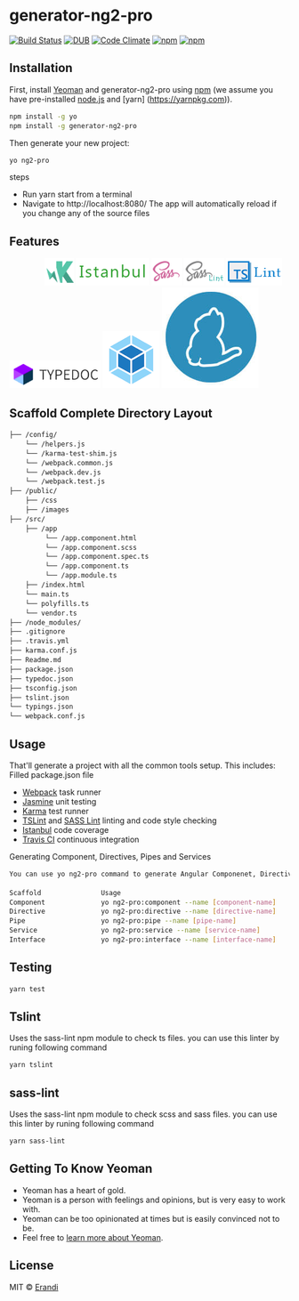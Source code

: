 # generator-ng2-pro 
[![Build Status](https://travis-ci.org/Erandi1234/generator-ng2-pro.svg?branch=master)](https://travis-ci.org/Erandi1234/generator-ng2-pro)
[![DUB](https://img.shields.io/dub/l/vibe-d.svg)](https://opensource.org/licenses/MIT) [![Code Climate](https://codeclimate.com/github/Erandi1234/generator-ng2-pro/badges/gpa.svg)](https://codeclimate.com/github/Erandi1234/generator-ng2-pro) [![npm](https://img.shields.io/npm/dm/localeval.svg)]() [![npm](https://img.shields.io/npm/v/npm.svg)]()
## Installation

First, install [Yeoman](http://yeoman.io) and generator-ng2-pro using [npm](https://www.npmjs.com/) (we assume you have pre-installed [node.js](https://nodejs.org/) and [yarn] (https://yarnpkg.com)).


```bash
npm install -g yo
npm install -g generator-ng2-pro
```

Then generate your new project:

```bash
yo ng2-pro
```
steps

* Run yarn start from a terminal
* Navigate to http://localhost:8080/ The app will automatically reload if you change any of the source files 

## Features
                
![img](https://github.com/Erandi1234/generator-ng2-pro/blob/master/assets/karma.png)
![img](https://github.com/Erandi1234/generator-ng2-pro/blob/master/assets/istanbul.png)
![img](https://github.com/Erandi1234/generator-ng2-pro/blob/master/assets/sass.png)
![img](https://github.com/Erandi1234/generator-ng2-pro/blob/master/assets/sass_lint.png)
![img](https://github.com/Erandi1234/generator-ng2-pro/blob/master/assets/ts_lint.png)
![img](https://github.com/Erandi1234/generator-ng2-pro/blob/master/assets/typedoc.png)
![img](https://github.com/Erandi1234/generator-ng2-pro/blob/master/assets/webpack.png)
![img](https://github.com/Erandi1234/generator-ng2-pro/blob/master/assets/yarn.jpg)

## Scaffold Complete Directory Layout
```bash
├── /config/                   
    └── /helpers.js
    └── /karma-test-shim.js
    └── /webpack.common.js
    └── /webpack.dev.js
    └── /webpack.test.js
├── /public/                    
    ├── /css
    ├── /images
├── /src/                       
    ├── /app
         └── /app.component.html
         └── /app.component.scss
         └── /app.component.spec.ts
         └── /app.component.ts
         └── /app.module.ts
    ├── /index.html
    └── main.ts
    └── polyfills.ts
    └── vendor.ts
├── /node_modules/             
├── .gitignore                                    
├── .travis.yml                                     
├── karma.conf.js              
├── Readme.md                
├── package.json                
├── typedoc.json                  
├── tsconfig.json              
├── tslint.json               
└── typings.json                
└── webpack.conf.js 
```
## Usage

That'll generate a project with all the common tools setup. This includes:
Filled package.json file 
* [Webpack](https://webpack.js.org/) task runner
* [Jasmine](https://jasmine.github.io/) unit testing
* [Karma](https://karma-runner.github.io/1.0/index.html) test runner
* [TSLint](https://palantir.github.io/tslint/) and [SASS Lint](https://www.npmjs.com/package/sass-lint) linting and code style checking
* [Istanbul](https://webpack.js.org/) code coverage
* [Travis CI](https://travis-ci.org/) continuous integration

Generating Component, Directives, Pipes and Services
```bash
You can use yo ng2-pro command to generate Angular Componenet, Directives, Pipes and Services

Scaffold               Usage
Component              yo ng2-pro:component --name [component-name]
Directive              yo ng2-pro:directive --name [directive-name]
Pipe                   yo ng2-pro:pipe --name [pipe-name]
Service                yo ng2-pro:service --name [service-name]
Interface              yo ng2-pro:interface --name [interface-name]
```
## Testing
```bash
yarn test
```

## Tslint
Uses the sass-lint npm module to check ts files. you can use this linter by runing following command
```bash
yarn tslint
```

## sass-lint
Uses the sass-lint npm module to check scss and sass files. you can use this linter by runing following command
```bash
yarn sass-lint
```
## Getting To Know Yeoman

 * Yeoman has a heart of gold.
 * Yeoman is a person with feelings and opinions, but is very easy to work with.
 * Yeoman can be too opinionated at times but is easily convinced not to be.
 * Feel free to [learn more about Yeoman](http://yeoman.io/).

## License

MIT © [Erandi](erandipraboda@gmail.com)



